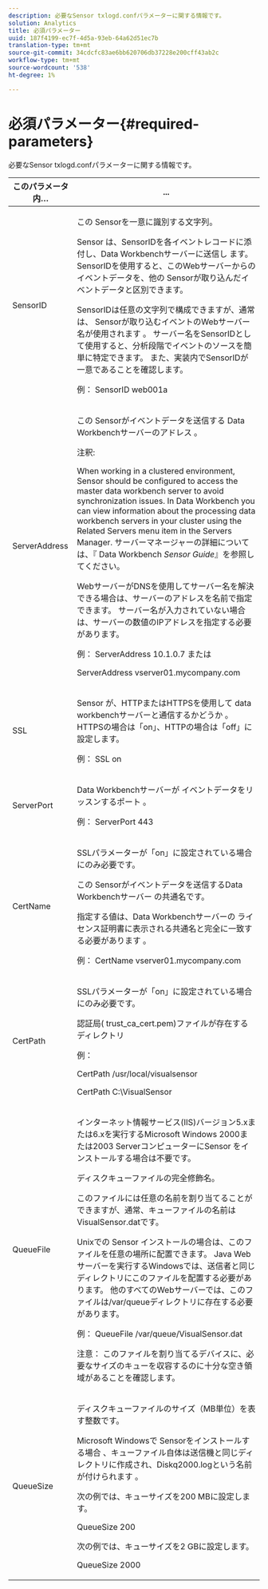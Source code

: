 ```yaml
---
description: 必要なSensor txlogd.confパラメーターに関する情報です。
solution: Analytics
title: 必須パラメーター
uuid: 187f4199-ec7f-4d5a-93eb-64a62d51ec7b
translation-type: tm+mt
source-git-commit: 34cdcfc83ae6bb620706db37228e200cff43ab2c
workflow-type: tm+mt
source-wordcount: '538'
ht-degree: 1%

---
```



# 必須パラメーター{#required-parameters}

必要なSensor txlogd.confパラメーターに関する情報です。

<table id="table_69CFE10A3707403F9793137B128E706A"> 
 <thead> 
  <tr> 
   <th colname="col1" class="entry"> このパラメータ内… </th> 
   <th colname="col2" class="entry"> ... </th> 
  </tr> 
 </thead>
 <tbody> 
  <tr> 
   <td colname="col1"> SensorID </td> 
   <td colname="col2"> <p>この <span class="wintitle"> Sensorを一意に識別する文字列</span>。 </p> <p> <span class="wintitle"> Sensor</span> は、SensorIDを各イベントレコードに添付し、Data Workbenchサーバーに送信し <span class="keyword"> ます</span>。 SensorIDを使用すると、このWebサーバーからのイベントデータを、他の <span class="wintitle"> Sensorが取り込んだイベントデータと区別できます</span>。 </p> <p>SensorIDは任意の文字列で構成できますが、通常は、 <span class="wintitle"> Sensorが取り込むイベントのWebサーバー名が使用されます</span> 。 サーバー名をSensorIDとして使用すると、分析段階でイベントのソースを簡単に特定できます。 また、実装内でSensorIDが一意であることを確認します。 </p> <p>例： <span class="filepath"> SensorID web001a</span> </p> </td> 
  </tr> 
  <tr> 
   <td colname="col1"> ServerAddress </td> 
   <td colname="col2"> <p>この <span class="keyword"> Sensorがイベントデータを送信する</span> Data Workbenchサーバーのアドレス <span class="wintitle"></span> 。 </p> <p>注釈:  <p>When working in a clustered environment, <span class="wintitle"> Sensor</span> should be configured to access the master <span class="keyword"> data workbench server</span> to avoid synchronization issues. In Data Workbench you can view information about the processing <span class="keyword"> data workbench servers</span> in your cluster using the Related Servers menu item in the <span class="wintitle"> Servers Manager</span>. サーバーマネージャーの詳細については、『 <span class="wintitle"> Data Workbench</span><i><span class="keyword"></span><span class="wintitle"> Sensor</span> Guide</i>』を参照してください。 </p> <p>WebサーバーがDNSを使用してサーバー名を解決できる場合は、サーバーのアドレスを名前で指定できます。 サーバー名が入力されていない場合は、サーバーの数値のIPアドレスを指定する必要があります。 </p> <p>例： <span class="filepath"> ServerAddress 10.1.0.7</span> または </p> <p> <span class="filepath"> ServerAddress vserver01.mycompany.com</span> </p> </p> </td> 
  </tr> 
  <tr> 
   <td colname="col1"> SSL </td> 
   <td colname="col2"> <p>Sensor <span class="wintitle"> が、HTTPまたはHTTPSを使用して</span> data workbenchサーバーと通信するかどうか <span class="keyword"></span> 。 HTTPSの場合は「on」、HTTPの場合は「off」に設定します。 </p> <p>例： <span class="filepath"> SSL on</span> </p> </td> 
  </tr> 
  <tr> 
   <td colname="col1"> ServerPort </td> 
   <td colname="col2"> <p>Data Workbenchサーバーが <span class="keyword"> イベントデータをリッスンするポート</span> 。 </p> <p>例： <span class="filepath"> ServerPort 443</span> </p> </td> 
  </tr> 
  <tr> 
   <td colname="col1"> CertName </td> 
   <td colname="col2"> <p>SSLパラメーターが「on」に設定されている場合にのみ必要です。 </p> <p>この <span class="keyword"> Sensorがイベントデータを送信するData Workbenchサーバー</span><span class="wintitle"></span> の共通名です。 </p> <p>指定する値は、Data Workbenchサーバーの <span class="keyword"> ライセンス証明書に表示される共通名と完全に一致する必要があります</span> 。 </p> <p>例： <span class="filepath"> CertName vserver01.mycompany.com</span> </p> </td> 
  </tr> 
  <tr> 
   <td colname="col1"> CertPath </td> 
   <td colname="col2"> <p>SSLパラメーターが「on」に設定されている場合にのみ必要です。 </p> <p>認証局(<span class="filepath"> trust_ca_cert.pem</span>)ファイルが存在するディレクトリ </p> <p>例： </p> <p> <span class="filepath"> CertPath /usr/local/visualsensor</span> </p> <p> <span class="filepath"> CertPath C:\VisualSensor</span> </p> </td> 
  </tr> 
  <tr> 
   <td colname="col1"> QueueFile </td> 
   <td colname="col2"> <p>インターネット情報サービス(IIS)バージョン5.xまたは6.xを実行するMicrosoft Windows <span class="wintitle"> 2000または2003 ServerコンピューターにSensor</span> をインストールする場合は不要です。 </p> <p>ディスクキューファイルの完全修飾名。 </p> <p>このファイルには任意の名前を割り当てることができますが、通常、キューファイルの名前は <span class="filepath"> VisualSensor.datです</span>。 </p> <p>Unixでの <span class="wintitle"> Sensor</span> インストールの場合は、このファイルを任意の場所に配置できます。 Java Webサーバーを実行するWindowsでは、送信者と同じディレクトリにこのファイルを配置する必要があります。 他のすべてのWebサーバーでは、このファイルは/var/queueディレクトリに存在する必要があります。 </p> <p>例： <span class="filepath"> QueueFile /var/queue/VisualSensor.dat</span> </p> <p> <p>注意： このファイルを割り当てるデバイスに、必要なサイズのキューを収容するのに十分な空き領域があることを確認します。 </p> </p> </td> 
  </tr> 
  <tr> 
   <td colname="col1"> QueueSize </td> 
   <td colname="col2"> <p>ディスクキューファイルのサイズ（MB単位）を表す整数です。 </p> <p>Microsoft Windowsで <span class="wintitle"> Sensorをインストールする場合</span> 、キューファイル自体は送信機と同じディレクトリに作成され、Diskq2000.logという名前が付けられます <span class="filepath"></span>。 </p> <p>次の例では、キューサイズを200 MBに設定します。 </p> <p>QueueSize 200 </p> <p>次の例では、キューサイズを2 GBに設定します。 </p> <p>QueueSize 2000 </p> </td> 
  </tr> 
 </tbody> 
</table>

